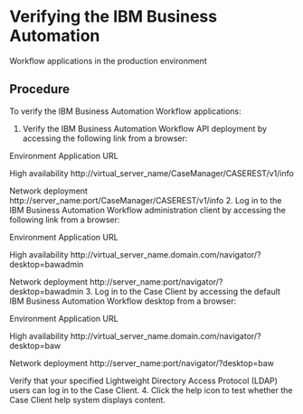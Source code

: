 # Verifying the IBM Business Automation
Workflow applications
in the production environment

## Procedure

To verify the IBM Business Automation
Workflow
applications:

1. Verify the IBM Business Automation
Workflow API
deployment by accessing the following link from a browser:

Environment
Application URL

High availability
http://virtual\_server\_name/CaseManager/CASEREST/v1/info

Network deployment
http://server\_name:port/CaseManager/CASEREST/v1/info
2. Log in to the IBM Business Automation
Workflow administration
client by accessing the following link from a browser:

Environment
Application URL

High availability
http://virtual\_server\_name.domain.com/navigator/?desktop=bawadmin

Network deployment
http://server\_name:port/navigator/?desktop=bawadmin
3. Log in to the Case Client by
accessing the default IBM Business Automation
Workflow desktop
from a browser:

Environment
Application URL

High availability
http://virtual\_server\_name.domain.com/navigator/?desktop=baw

Network deployment
http://server\_name:port/navigator/?desktop=baw

Verify that your specified Lightweight Directory Access Protocol
(LDAP) users can log in to the Case Client.
4. Click the help icon to test whether the Case Client help system displays
content.